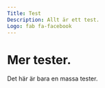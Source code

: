 ```yaml
---
Title: Test
Description: Allt är ett test.
Logo: fab fa-facebook
---
```


Mer tester.
============

Det här är bara en massa tester.

<i class="%meta.logo%"></i>